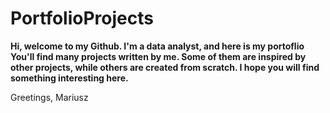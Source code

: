 # PortfolioProjects

**Hi, welcome to my Github. I'm a data analyst, and here is my portoflio You'll find many projects written by me.
Some of them are inspired by other projects, while others are created from scratch. I hope you will find something interesting here.**

Greetings,
Mariusz 
